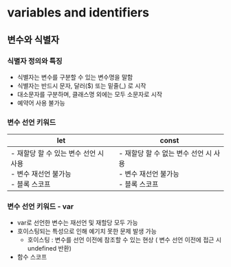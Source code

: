 # variables and identifiers



## 변수와 식별자



### 식별자 정의와 특징

- 식별자는 변수를 구분할 수 있는 변수명을 말함
- 식별자는 반드시 문자, 달러($) 또는 밑줄(_) 로 시작
- 대소문자를 구분하며, 클래스명 외에는 모두 소문자로 시작
- 예약어 사용 불가능



### 변수 선언 키워드

| let                                                          | const                                                        |
| ------------------------------------------------------------ | ------------------------------------------------------------ |
| - 재할당 할 수 있는 변수 선언 시 사용<br />- 변수 재선언 불가능<br />- 블록 스코프 | - 재할당 할 수 없는 변수 선언 시 사용<br />- 변수 재선언 불가능<br />- 블록 스코프 |



### 변수 선언 키워드 - var

- var로 선언한 변수는 재선언 및 재할당 모두 가능
- 호이스팅되는 특성으로 인해 예기치 못한 문제 발생 가능
  - 호이스팅 : 변수를 선언 이전에 참조할 수 있는 현상 ( 변수 선언 이전에 접근 시 undefined 반환)
- 함수 스코프























